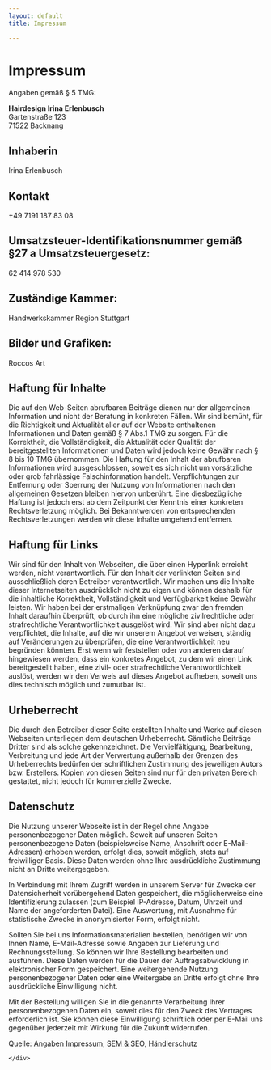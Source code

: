 ```yaml
---
layout: default
title: Impressum

---
```


<div class="container">
    <div class="block">
        <h1 class="title has-text-centered">Impressum</h1>
    </div>
    <div class="block px-4">
        

<p class="block">
	Angaben gem&auml;&szlig; § 5 TMG:
</p>

	
<p class="block">
        <strong>Hairdesign Irina Erlenbusch</strong><br/>
    Gartenstra&szlig;e 123 <br/>
    71522 Backnang
</p>

	
	
<h2 class="has-text-weight-light">Inhaberin</h2>

<p class="block">
	Irina Erlenbusch
</p>

<h2 class="has-text-weight-light">Kontakt</h2>
<p class="block">
            +49 7191 187 83 08
</p>

<h2 class="has-text-weight-light">
Umsatzsteuer-Identifikationsnummer gem&auml;&szlig; §27 a Umsatzsteuergesetz:</h2>

<p class="block">
	62 414 978 530
</p>
<h2 class="has-text-weight-light">
Zuständige Kammer:
</h2>

<p class="block">
	Handwerkskammer Region Stuttgart
</p>
<h2 class="has-text-weight-light">Bilder und Grafiken:</h2>

<p class="block">
	Roccos Art
</p>

</div>

<div class="block mb-5 px-4">
<h2 class="title is-5">Haftung für Inhalte</h2>

<p class="block">Die auf den Web-Seiten abrufbaren Beiträge dienen nur der allgemeinen Information und nicht der Beratung in konkreten Fällen. Wir sind bemüht, für die Richtigkeit und Aktualität aller auf der Website enthaltenen Informationen und Daten gemäß § 7 Abs.1 TMG zu sorgen. Für die Korrektheit, die Vollständigkeit, die Aktualität oder Qualität der bereitgestellten Informationen und Daten wird jedoch keine Gewähr nach § 8 bis 10 TMG übernommen. Die Haftung für den Inhalt der abrufbaren Informationen wird ausgeschlossen, soweit es sich nicht um vorsätzliche oder grob fahrlässige Falschinformation handelt. Verpflichtungen zur Entfernung oder Sperrung der Nutzung von Informationen nach den allgemeinen Gesetzen bleiben hiervon unberührt. Eine diesbezügliche Haftung ist jedoch erst ab dem Zeitpunkt der Kenntnis einer konkreten Rechtsverletzung möglich. Bei Bekanntwerden von entsprechenden Rechtsverletzungen werden wir diese Inhalte umgehend entfernen.</p>

<h2 class="title is-5">Haftung für Links</h2>

<p class="block">Wir sind für den Inhalt von Webseiten, die über einen Hyperlink erreicht werden, nicht verantwortlich. Für den Inhalt der verlinkten Seiten sind ausschließlich deren Betreiber verantwortlich. Wir machen uns die Inhalte dieser Internetseiten ausdrücklich nicht zu eigen und können deshalb für die inhaltliche Korrektheit, Vollständigkeit und Verfügbarkeit keine Gewähr leisten. Wir haben bei der erstmaligen Verknüpfung zwar den fremden Inhalt daraufhin überprüft, ob durch ihn eine mögliche zivilrechtliche oder strafrechtliche Verantwortlichkeit ausgelöst wird. Wir sind aber nicht dazu verpflichtet, die Inhalte, auf die wir unserem Angebot verweisen, ständig auf Veränderungen zu überprüfen, die eine Verantwortlichkeit neu begründen könnten. Erst wenn wir feststellen oder von anderen darauf hingewiesen werden, dass ein konkretes Angebot, zu dem wir einen Link bereitgestellt haben, eine zivil- oder strafrechtliche Verantwortlichkeit auslöst, werden wir den Verweis auf dieses Angebot aufheben, soweit uns dies technisch möglich und zumutbar ist.</p>

<h2 class="title is-5">Urheberrecht</h2>

<p class="block">Die durch den Betreiber dieser Seite erstellten Inhalte und Werke auf diesen Webseiten unterliegen dem deutschen Urheberrecht. Sämtliche Beiträge Dritter sind als solche gekennzeichnet. Die Vervielfältigung, Bearbeitung, Verbreitung und jede Art der Verwertung außerhalb der Grenzen des Urheberrechts bedürfen der schriftlichen Zustimmung des jeweiligen Autors bzw. Erstellers. Kopien von diesen Seiten sind nur für den privaten Bereich gestattet, nicht jedoch für kommerzielle Zwecke.</p>

<h2 class="title is-5">Datenschutz</h2>

<p class="block">Die Nutzung unserer Webseite ist in der Regel ohne Angabe personenbezogener Daten möglich. Soweit auf unseren Seiten personenbezogene Daten (beispielsweise Name, Anschrift oder E-Mail-Adressen) erhoben werden, erfolgt dies, soweit möglich, stets auf freiwilliger Basis. Diese Daten werden ohne Ihre ausdrückliche Zustimmung nicht an Dritte weitergegeben. </p>

<p class="block">In Verbindung mit Ihrem Zugriff werden in unserem Server für Zwecke der Datensicherheit vorübergehend Daten gespeichert, die möglicherweise eine Identifizierung zulassen (zum Beispiel IP-Adresse, Datum, Uhrzeit und Name der angeforderten Datei). Eine Auswertung, mit Ausnahme für statistische Zwecke in anonymisierter Form, erfolgt nicht.</p>

<p class="block">Sollten Sie bei uns Informationsmaterialien bestellen, benötigen wir von Ihnen Name, E-Mail-Adresse sowie Angaben zur Lieferung und Rechnungsstellung. So können wir Ihre Bestellung bearbeiten und ausführen. Diese Daten werden für die Dauer der Auftragsabwicklung in elektronischer Form gespeichert. Eine weitergehende Nutzung personenbezogener Daten oder eine Weitergabe an Dritte erfolgt ohne Ihre ausdrückliche Einwilligung nicht.</p>

<p class="block">Mit der Bestellung willigen Sie in die genannte Verarbeitung Ihrer personenbezogenen Daten ein, soweit dies für den Zweck des Vertrages erforderlich ist. Sie können diese Einwilligung schriftlich oder per E-Mail uns gegenüber jederzeit mit Wirkung für die Zukunft widerrufen.</p>

Quelle: <a href="http://www.impressumvorlage.de/angaben-impressum.html">Angaben Impressum</a>, <a href="https://www.haendlerschutz.com/news/marketing/sem-seo">SEM & SEO</a>, <a href="http://www.adebio-inkasso.de/haendlerschutz.php">Händlerschutz</a>

    </div>
</div>